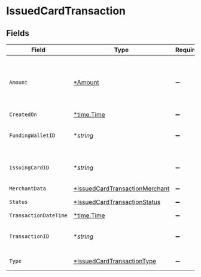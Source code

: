 # IssuedCardTransaction


## Fields

| Field                                                                                  | Type                                                                                   | Required                                                                               | Description                                                                            | Example                                                                                |
| -------------------------------------------------------------------------------------- | -------------------------------------------------------------------------------------- | -------------------------------------------------------------------------------------- | -------------------------------------------------------------------------------------- | -------------------------------------------------------------------------------------- |
| `Amount`                                                                               | [*Amount](../../models/shared/amount.md)                                               | :heavy_minus_sign:                                                                     | A representation of money containing an integer value and it's currency.               |                                                                                        |
| `CreatedOn`                                                                            | [*time.Time](https://pkg.go.dev/time#Time)                                             | :heavy_minus_sign:                                                                     | N/A                                                                                    |                                                                                        |
| `FundingWalletID`                                                                      | **string*                                                                              | :heavy_minus_sign:                                                                     | UUID v4                                                                                | ec7e1848-dc80-4ab0-8827-dd7fc0737b43                                                   |
| `IssuingCardID`                                                                        | **string*                                                                              | :heavy_minus_sign:                                                                     | UUID v4                                                                                | ec7e1848-dc80-4ab0-8827-dd7fc0737b43                                                   |
| `MerchantData`                                                                         | [*IssuedCardTransactionMerchant](../../models/shared/issuedcardtransactionmerchant.md) | :heavy_minus_sign:                                                                     | N/A                                                                                    |                                                                                        |
| `Status`                                                                               | [*IssuedCardTransactionStatus](../../models/shared/issuedcardtransactionstatus.md)     | :heavy_minus_sign:                                                                     | Status of Transaction                                                                  |                                                                                        |
| `TransactionDateTime`                                                                  | [*time.Time](https://pkg.go.dev/time#Time)                                             | :heavy_minus_sign:                                                                     | N/A                                                                                    |                                                                                        |
| `TransactionID`                                                                        | **string*                                                                              | :heavy_minus_sign:                                                                     | UUID v4                                                                                | ec7e1848-dc80-4ab0-8827-dd7fc0737b43                                                   |
| `Type`                                                                                 | [*IssuedCardTransactionType](../../models/shared/issuedcardtransactiontype.md)         | :heavy_minus_sign:                                                                     | Type of Transaction                                                                    |                                                                                        |